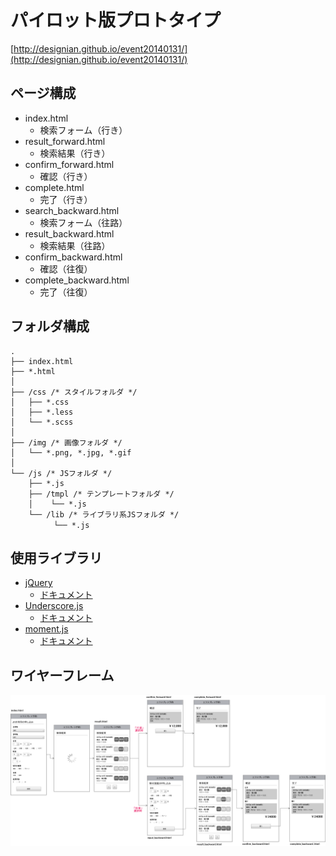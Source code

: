 パイロット版プロトタイプ
=============

[http://designian.github.io/event20140131/](http://designian.github.io/event20140131/)

## ページ構成

* index.html
  * 検索フォーム（行き）
* result_forward.html
  * 検索結果（行き）
* confirm_forward.html
  * 確認（行き）
* complete.html
  * 完了（行き）
* search_backward.html
  * 検索フォーム（往路）
* result_backward.html
  * 検索結果（往路）
* confirm_backward.html
  * 確認（往復）
* complete_backward.html
  * 完了（往復）

## フォルダ構成

```
.
├── index.html
├── *.html
│
├── /css /* スタイルフォルダ */
│   ├── *.css
│   ├── *.less
│   └── *.scss
│
├── /img /* 画像フォルダ */
│   └── *.png, *.jpg, *.gif
│
└── /js /* JSフォルダ */
    ├── *.js
    ├── /tmpl /* テンプレートフォルダ */
    │    └── *.js
    └── /lib /* ライブラリ系JSフォルダ */
    　    └── *.js
```

## 使用ライブラリ

* [jQuery](http://jquery.com/)
  * [ドキュメント](http://api.jquery.com/)
* [Underscore.js](http://underscorejs.org/)
  * [ドキュメント](http://underscorejs.org/)
* [moment.js](http://momentjs.com/)
  * [ドキュメント](http://momentjs.com/docs/)

## ワイヤーフレーム

![docs/Wireframe.png](docs/Wireframe.png)
